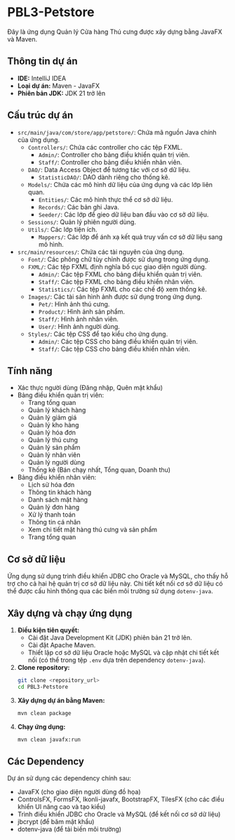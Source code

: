 # PBL3-Petstore

Đây là ứng dụng Quản lý Cửa hàng Thú cưng được xây dựng bằng JavaFX và Maven.

## Thông tin dự án

*   **IDE:** IntelliJ IDEA
*   **Loại dự án:** Maven - JavaFX
*   **Phiên bản JDK:** JDK 21 trở lên

## Cấu trúc dự án

*   `src/main/java/com/store/app/petstore/`: Chứa mã nguồn Java chính của ứng dụng.
    *   `Controllers/`: Chứa các controller cho các tệp FXML.
        *   `Admin/`: Controller cho bảng điều khiển quản trị viên.
        *   `Staff/`: Controller cho bảng điều khiển nhân viên.
    *   `DAO/`: Data Access Object để tương tác với cơ sở dữ liệu.
        *   `StatisticDAO/`: DAO dành riêng cho thống kê.
    *   `Models/`: Chứa các mô hình dữ liệu của ứng dụng và các lớp liên quan.
        *   `Entities/`: Các mô hình thực thể cơ sở dữ liệu.
        *   `Records/`: Các bản ghi Java.
        *   `Seeder/`: Các lớp để gieo dữ liệu ban đầu vào cơ sở dữ liệu.
    *   `Sessions/`: Quản lý phiên người dùng.
    *   `Utils/`: Các lớp tiện ích.
        *   `Mappers/`: Các lớp để ánh xạ kết quả truy vấn cơ sở dữ liệu sang mô hình.
*   `src/main/resources/`: Chứa các tài nguyên của ứng dụng.
    *   `Font/`: Các phông chữ tùy chỉnh được sử dụng trong ứng dụng.
    *   `FXML/`: Các tệp FXML định nghĩa bố cục giao diện người dùng.
        *   `Admin/`: Các tệp FXML cho bảng điều khiển quản trị viên.
        *   `Staff/`: Các tệp FXML cho bảng điều khiển nhân viên.
        *   `Statistics/`: Các tệp FXML cho các chế độ xem thống kê.
    *   `Images/`: Các tài sản hình ảnh được sử dụng trong ứng dụng.
        *   `Pet/`: Hình ảnh thú cưng.
        *   `Product/`: Hình ảnh sản phẩm.
        *   `Staff/`: Hình ảnh nhân viên.
        *   `User/`: Hình ảnh người dùng.
    *   `Styles/`: Các tệp CSS để tạo kiểu cho ứng dụng.
        *   `Admin/`: Các tệp CSS cho bảng điều khiển quản trị viên.
        *   `Staff/`: Các tệp CSS cho bảng điều khiển nhân viên.

## Tính năng

*   Xác thực người dùng (Đăng nhập, Quên mật khẩu)
*   Bảng điều khiển quản trị viên:
    *   Trang tổng quan
    *   Quản lý khách hàng
    *   Quản lý giảm giá
    *   Quản lý kho hàng
    *   Quản lý hóa đơn
    *   Quản lý thú cưng
    *   Quản lý sản phẩm
    *   Quản lý nhân viên
    *   Quản lý người dùng
    *   Thống kê (Bán chạy nhất, Tổng quan, Doanh thu)
*   Bảng điều khiển nhân viên:
    *   Lịch sử hóa đơn
    *   Thông tin khách hàng
    *   Danh sách mặt hàng
    *   Quản lý đơn hàng
    *   Xử lý thanh toán
    *   Thông tin cá nhân
    *   Xem chi tiết mặt hàng thú cưng và sản phẩm
    *   Trang tổng quan

## Cơ sở dữ liệu

Ứng dụng sử dụng trình điều khiển JDBC cho Oracle và MySQL, cho thấy hỗ trợ cho cả hai hệ quản trị cơ sở dữ liệu này. Chi tiết kết nối cơ sở dữ liệu có thể được cấu hình thông qua các biến môi trường sử dụng `dotenv-java`.

## Xây dựng và chạy ứng dụng

1.  **Điều kiện tiên quyết:**
    *   Cài đặt Java Development Kit (JDK) phiên bản 21 trở lên.
    *   Cài đặt Apache Maven.
    *   Thiết lập cơ sở dữ liệu Oracle hoặc MySQL và cập nhật chi tiết kết nối (có thể trong tệp `.env` dựa trên dependency `dotenv-java`).
2.  **Clone repository:**
    ```bash
    git clone <repository_url>
    cd PBL3-Petstore
    ```
3.  **Xây dựng dự án bằng Maven:**
    ```bash
    mvn clean package
    ```
4.  **Chạy ứng dụng:**
    ```bash
    mvn clean javafx:run
    ```

## Các Dependency

Dự án sử dụng các dependency chính sau:

*   JavaFX (cho giao diện người dùng đồ họa)
*   ControlsFX, FormsFX, Ikonli-javafx, BootstrapFX, TilesFX (cho các điều khiển UI nâng cao và tạo kiểu)
*   Trình điều khiển JDBC cho Oracle và MySQL (để kết nối cơ sở dữ liệu)
*   jbcrypt (để băm mật khẩu)
*   dotenv-java (để tải biến môi trường)
